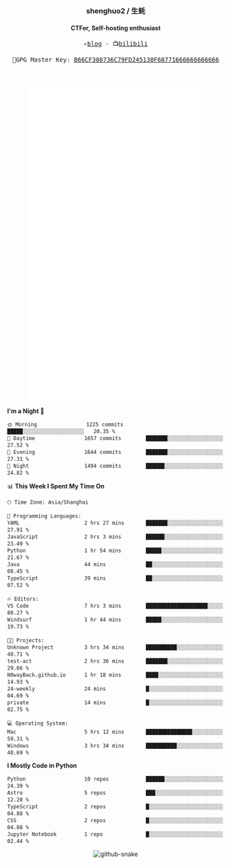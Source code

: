 <h3 align="center"> shenghuo2 / 生蚝 </h3>
<h4 align="center" >CTFer, Self-hosting enthusiast</h3>


<p align="center">
  <samp>
    ✍️<a href="https://blog.shenghuo2.top/">blog</a> -
    📺<a href="https://space.bilibili.com/85894935">bilibili</a>
  </samp>
</p>
<p align="center">
  <samp>
     🔐GPG Master Key: <a align="center" href="https://github.com/shenghuo2.gpg">B66CF308736C79FD245138F68771666666666666</a>
  </samp>
</p>
<br>
<p align="center">
  <a href="https://github.com/shenghuo2">
    <img width="400" align="top" src="https://github.com/shenghuo2/shenghuo2/blob/main/metrics.left.svg" />
  </a>
  <a href="https://github.com/shenghuo2">
    <img width="400" align="top" src="https://github.com/shenghuo2/shenghuo2/blob/main/metrics.right.svg" />
  </a>
</p>


<!--START_SECTION:waka-->
**I'm a Night 🦉** 

```text
🌞 Morning                1225 commits        █████░░░░░░░░░░░░░░░░░░░░   20.35 % 
🌆 Daytime                1657 commits        ███████░░░░░░░░░░░░░░░░░░   27.52 % 
🌃 Evening                1644 commits        ███████░░░░░░░░░░░░░░░░░░   27.31 % 
🌙 Night                  1494 commits        ██████░░░░░░░░░░░░░░░░░░░   24.82 % 
```


📊 **This Week I Spent My Time On** 

```text
🕑︎ Time Zone: Asia/Shanghai

💬 Programming Languages: 
YAML                     2 hrs 27 mins       ███████░░░░░░░░░░░░░░░░░░   27.91 % 
JavaScript               2 hrs 3 mins        ██████░░░░░░░░░░░░░░░░░░░   23.49 % 
Python                   1 hr 54 mins        █████░░░░░░░░░░░░░░░░░░░░   21.67 % 
Java                     44 mins             ██░░░░░░░░░░░░░░░░░░░░░░░   08.45 % 
TypeScript               39 mins             ██░░░░░░░░░░░░░░░░░░░░░░░   07.52 % 

🔥 Editors: 
VS Code                  7 hrs 3 mins        ████████████████████░░░░░   80.27 % 
Windsurf                 1 hr 44 mins        █████░░░░░░░░░░░░░░░░░░░░   19.73 % 

🐱‍💻 Projects: 
Unknown Project          3 hrs 34 mins       ██████████░░░░░░░░░░░░░░░   40.71 % 
test-act                 2 hrs 36 mins       ███████░░░░░░░░░░░░░░░░░░   29.66 % 
N0wayBack.github.io      1 hr 18 mins        ████░░░░░░░░░░░░░░░░░░░░░   14.93 % 
24-weekly                24 mins             █░░░░░░░░░░░░░░░░░░░░░░░░   04.69 % 
private                  14 mins             █░░░░░░░░░░░░░░░░░░░░░░░░   02.75 % 

💻 Operating System: 
Mac                      5 hrs 12 mins       ███████████████░░░░░░░░░░   59.31 % 
Windows                  3 hrs 34 mins       ██████████░░░░░░░░░░░░░░░   40.69 % 
```

**I Mostly Code in Python** 

```text
Python                   10 repos            ██████░░░░░░░░░░░░░░░░░░░   24.39 % 
Astro                    5 repos             ███░░░░░░░░░░░░░░░░░░░░░░   12.20 % 
TypeScript               2 repos             █░░░░░░░░░░░░░░░░░░░░░░░░   04.88 % 
CSS                      2 repos             █░░░░░░░░░░░░░░░░░░░░░░░░   04.88 % 
Jupyter Notebook         1 repo              █░░░░░░░░░░░░░░░░░░░░░░░░   02.44 % 
```




<!--END_SECTION:waka-->


<div align="center">
  <picture>
    <source media="(prefers-color-scheme: dark)" srcset="https://gist.githubusercontent.com/shenghuo2/bfce20b14ab0484cef03bae6e60e0b3a/raw/github-snake-dark.svg" />
    <source media="(prefers-color-scheme: light)" srcset="https://gist.githubusercontent.com/shenghuo2/bfce20b14ab0484cef03bae6e60e0b3a/raw/github-snake.svg" />
    <img alt="github-snake" src="https://gist.githubusercontent.com/shenghuo2/bfce20b14ab0484cef03bae6e60e0b3a/raw/github-snake.svg" />
  </picture>
</div>

<!--
**shenghuo2/shenghuo2** is a ✨ _special_ ✨ repository because its `README.md` (this file) appears on your GitHub profile.

Here are some ideas to get you started:

- 🔭 I’m currently working on ...
- 🌱 I’m currently learning ...
- 👯 I’m looking to collaborate on ...
- 🤔 I’m looking for help with ...
- 💬 Ask me about ...
- 📫 How to reach me: ...
- 😄 Pronouns: ...
- ⚡ Fun fact: ...
-->
